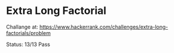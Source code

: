 # Extra Long Factorial 

Challange at: https://www.hackerrank.com/challenges/extra-long-factorials/problem

Status: 13/13 Pass